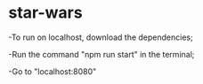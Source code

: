 # star-wars

-To run on localhost, download the dependencies;

-Run the command "npm run start" in the terminal;

-Go to "localhost:8080"
